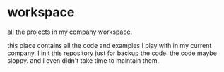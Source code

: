 # workspace
all the projects in my company workspace.

this place contains all the code and examples I play with in my current company. I init this repository just for backup the code. the code maybe sloppy. and I even didn't take time to maintain them. 
